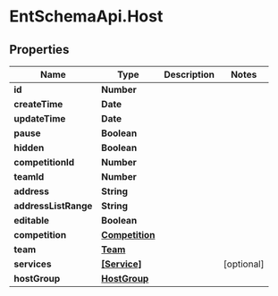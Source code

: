 # EntSchemaApi.Host

## Properties
Name | Type | Description | Notes
------------ | ------------- | ------------- | -------------
**id** | **Number** |  | 
**createTime** | **Date** |  | 
**updateTime** | **Date** |  | 
**pause** | **Boolean** |  | 
**hidden** | **Boolean** |  | 
**competitionId** | **Number** |  | 
**teamId** | **Number** |  | 
**address** | **String** |  | 
**addressListRange** | **String** |  | 
**editable** | **Boolean** |  | 
**competition** | [**Competition**](Competition.md) |  | 
**team** | [**Team**](Team.md) |  | 
**services** | [**[Service]**](Service.md) |  | [optional] 
**hostGroup** | [**HostGroup**](HostGroup.md) |  | 
